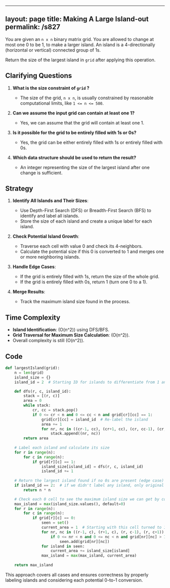 
---
layout: page
title:  Making A Large Island-out
permalink: /s827
---

You are given an `n x n` binary matrix grid. You are allowed to change at most one 0 to be 1, to make a larger island.
An island is a 4-directionally (horizontal or vertical) connected group of 1s.

Return the size of the largest island in `grid` after applying this operation.

## Clarifying Questions

1. **What is the size constraint of `grid` ?**
   - The size of the grid, `n x n`, is usually constrained by reasonable computational limits, like `1 <= n <= 500`.

2. **Can we assume the input grid can contain at least one 1?**
   - Yes, we can assume that the grid will contain at least one 1.

3. **Is it possible for the grid to be entirely filled with 1s or 0s?**
   - Yes, the grid can be either entirely filled with 1s or entirely filled with 0s.

4. **Which data structure should be used to return the result?**
   - An integer representing the size of the largest island after one change is sufficient.

## Strategy

1. **Identify All Islands and Their Sizes**:
   - Use Depth-First Search (DFS) or Breadth-First Search (BFS) to identify and label all islands.
   - Store the size of each island and create a unique label for each island.

2. **Check Potential Island Growth**:
   - Traverse each cell with value 0 and check its 4-neighbors.
   - Calculate the potential size if this 0 is converted to 1 and merges one or more neighboring islands.

3. **Handle Edge Cases**:
   - If the grid is entirely filled with 1s, return the size of the whole grid.
   - If the grid is entirely filled with 0s, return 1 (turn one 0 to a 1).

4. **Merge Results**:
   - Track the maximum island size found in the process.

## Time Complexity

- **Island Identification**: \(O(n^2)\) using DFS/BFS.
- **Grid Traversal for Maximum Size Calculation**: \(O(n^2)\).
- Overall complexity is still \(O(n^2)\).

## Code

```python
def largestIsland(grid):
    n = len(grid)
    island_size = {}
    island_id = 2  # Starting ID for islands to differentiate from 1 and 0

    def dfs(r, c, island_id):
        stack = [(r, c)]
        area = 0
        while stack:
            cr, cc = stack.pop()
            if 0 <= cr < n and 0 <= cc < n and grid[cr][cc] == 1:
                grid[cr][cc] = island_id  # Re-label the island
                area += 1
                for nr, nc in ((cr-1, cc), (cr+1, cc), (cr, cc-1), (cr, cc+1)):
                    stack.append((nr, nc))
        return area
    
    # Label each island and calculate its size
    for r in range(n):
        for c in range(n):
            if grid[r][c] == 1:
                island_size[island_id] = dfs(r, c, island_id)
                island_id += 1
    
    # Return the largest island found if no 0s are present (edge case)
    if island_id == 2:  # if we didn't label any island, only original 1 exists
        return n * n

    # Check each 0 cell to see the maximum island size we can get by converting it to 1
    max_island = max(island_size.values(), default=0)
    for r in range(n):
        for c in range(n):
            if grid[r][c] == 0:
                seen = set()
                current_area = 1  # Starting with this cell turned to 1
                for nr, nc in ((r-1, c), (r+1, c), (r, c-1), (r, c+1)):
                    if 0 <= nr < n and 0 <= nc < n and grid[nr][nc] > 1:
                        seen.add(grid[nr][nc])
                for island in seen:
                    current_area += island_size[island]
                max_island = max(max_island, current_area)
    
    return max_island
```

This approach covers all cases and ensures correctness by properly labeling islands and considering each potential 0-to-1 conversion.
